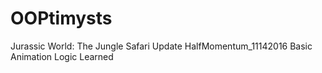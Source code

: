 # OOPtimysts
Jurassic World: The Jungle Safari
Update
HalfMomentum_11142016
Basic Animation Logic Learned
